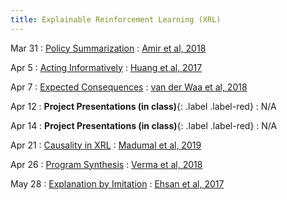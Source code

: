 ```yaml
---
title: Explainable Reinforcement Learning (XRL)
---
```


Mar 31
: [Policy Summarization](#)
  : [Amir et al, 2018](https://scholar.harvard.edu/files/oamir/files/highlightsmain.pdf)

Apr 5
: [Acting Informatively](#)
  : [Huang et al, 2017](https://arxiv.org/pdf/1702.03465.pdf)

Apr 7
: [Expected Consequences](#)
  : [van der Waa et al, 2018](https://arxiv.org/pdf/1807.08706.pdf)

Apr 12
: **Project Presentations (in class)**{: .label .label-red}
  : N/A

Apr 14
: **Project Presentations (in class)**{: .label .label-red}
  : N/A

Apr 21
: [Causality in XRL](#)
  : [Madumal et al, 2019](https://arxiv.org/pdf/1905.10958.pdf)

Apr 26
: [Program Synthesis](#)
  : [Verma et al, 2018](https://arxiv.org/pdf/1804.02477.pdf)

May 28
: [Explanation by Imitation](#)
  : [Ehsan et al, 2017](https://arxiv.org/pdf/1702.07826.pdf)

